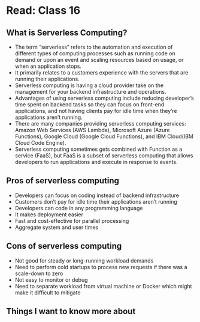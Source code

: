# Read: Class 16

## What is Serverless Computing?

- The term “serverless” refers to the automation and execution of different types of computing processes such as running code on demand or upon an event and scaling resources based on usage, or when an application stops.  
- It primarily relates to a customers experience with the servers that are running their applications.  
- Serverless computing is having a cloud provider take on the management for your backend infrastructure and operations.  
- Advantages of using serverless computing include reducing developer’s time spent on backend tasks so they can focus on front-end applications, and not having clients pay for idle time when they’re applications aren’t running.  
- There are many companies providing serverless computing services: Amazon Web Services (AWS Lambda), Microsoft Azure (Azure Functions), Google Cloud (Google Cloud Functions), and IBM Cloud(IBM Cloud Code Engine).  
- Serverless computing sometimes gets combined with Function as a service (FaaS), but FaaS is a subset of serverless computing that allows developers to run applications and execute in response to events.  

## Pros of serverless computing

- Developers can focus on coding instead of backend infrastructure  
- Customers don’t pay for idle time their applications aren’t running  
- Developers can code in any programming language  
- It makes deployment easier  
- Fast and cost-effective for parallel processing  
- Aggregate system and user times  

## Cons of serverless computing

- Not good for steady or long-running workload demands  
- Need to perform cold startups to process new requests if there was a scale-down to zero  
- Not easy to monitor or debug  
- Need to separate workload from virtual machine or Docker which might make it difficult to mitigate  

## Things I want to know more about
